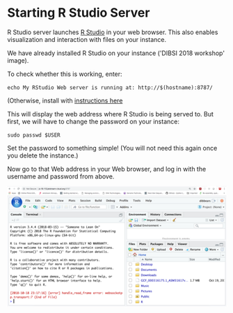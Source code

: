# Starting R Studio Server

R Studio server launches [R Studio](https://www.rstudio.com/products/rstudio/#Server) in your web browser. This also enables visualization and interaction with files on your instance.

We have already installed R Studio on your instance ('DIBSI 2018 workshop' image).

To check whether this is working, enter:
```
echo My RStudio Web server is running at: http://$(hostname):8787/
```
(Otherwise, install with [instructions here](https://angus.readthedocs.io/en/2018/jetstream-bioconda-config.html.)

This will display the web address where R Studio is being served to. But first, we will have to change the password on your instance:

```
sudo passwd $USER
```
Set the password to something simple! (You will not need this again once you delete the instance.)

Now go to that Web address in your Web browser, and log in with the username and password from above.

![](jetstream/images/RStudioserver.png)




